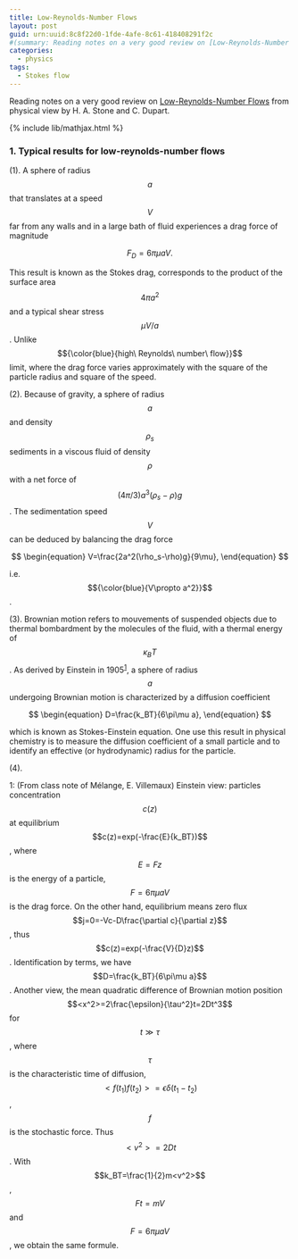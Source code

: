 ```yaml
---
title: Low-Reynolds-Number Flows
layout: post
guid: urn:uuid:8c8f22d0-1fde-4afe-8c61-418408291f2c
#(summary: Reading notes on a very good review on [Low-Reynolds-Number Flows](http://pubs.rsc.org/en/Content/Chapter/9781782628491-00025/978-1-78262-849-1) from physical view.)
categories:
  - physics
tags:
  - Stokes flow
---
```


Reading notes on a very good review on [Low-Reynolds-Number Flows](http://pubs.rsc.org/en/Content/Chapter/9781782628491-00025/978-1-78262-849-1) from physical view by H. A. Stone and C. Dupart.


{% include lib/mathjax.html %}

### 1. Typical results for low-reynolds-number flows

(1). A sphere of radius $$a$$ that translates at a speed $$V$$ far from any walls and in a large bath of fluid experiences a drag force of magnitude

$$
\begin{equation}
F_D=6\pi\mu a V.
\end{equation}
$$

This result is known as the Stokes drag, corresponds to the product of the surface area $$4\pi a^2$$ and a typical shear stress $$\mu V/a$$.
Unlike $${\color{blue}{high\ Reynolds\ number\ flow}}$$ limit, where the drag force varies approximately with the square of the particle radius and 
square of the speed.

(2). Because of gravity, a sphere of radius $$a$$ and density $$\rho_s$$ sediments in a viscous fluid of density $$\rho$$ with a net force 
of $$(4\pi/3)a^3(\rho_s-\rho)g$$. The sedimentation speed $$V$$ can be deduced by balancing the drag force

$$
\begin{equation}
V=\frac{2a^2(\rho_s-\rho)g}{9\mu},
\end{equation}
$$

i.e. $${\color{blue}{V\propto a^2}}$$.

(3). Brownian motion refers to mouvements of suspended objects due to thermal bombardment by the molecules of the fluid, with a thermal energy of $$\kappa_B T$$.
As derived by Einstein in 1905<sup>[1](#EinsteinRelation)</sup>, a sphere of radius $$a$$ undergoing Brownian motion is characterized by a diffusion coefficient

$$
\begin{equation}
D=\frac{k_BT}{6\pi\mu a},
\end{equation}
$$

which is known as Stokes-Einstein equation. One use this result in physical chemistry is to measure the diffusion coefficient of a small particle and 
to identify an effective (or hydrodynamic) radius for the particle.

(4).


<a name="EinseinRelation">1</a>: (From class note of Mélange, E. Villemaux) Einstein view: particles concentration $$c(z)$$ at equilibrium $$c(z)=exp(-\frac{E}{k_BT})$$, where $$E=Fz$$ is the energy of a particle, 
$$F=6\pi\mu a V$$ is the drag force. On the other hand, equilibrium means zero flux $$j=0=-Vc-D\frac{\partial c}{\partial z}$$, thus $$c(z)=exp(-\frac{V}{D}z)$$.
Identification by terms, we have $$D=\frac{k_BT}{6\pi\mu a}$$. Another view, the mean quadratic difference of Brownian motion position  $$<x^2>=2\frac{\epsilon}{\tau^2}t=2Dt^3$$ for $$t\gg\tau$$, 
where $$\tau$$ is the characteristic time of diffusion, $$<f(t_1)f(t_2)>=\epsilon\delta (t_1-t_2)$$, $$f$$ is the stochastic force. Thus $$<v^2>=2Dt$$.
With $$k_BT=\frac{1}{2}m<v^2>$$, $$Ft=mV$$ and $$F=6\pi\mu a V$$, we obtain the same formule.
